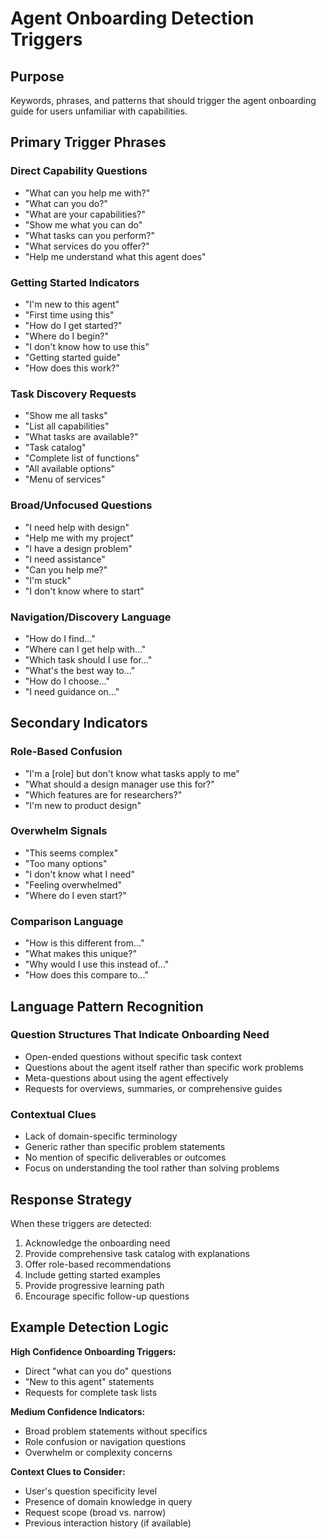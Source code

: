 # Agent Onboarding Detection Triggers

## Purpose
Keywords, phrases, and patterns that should trigger the agent onboarding guide for users unfamiliar with capabilities.

## Primary Trigger Phrases

### Direct Capability Questions
- "What can you help me with?"
- "What can you do?"
- "What are your capabilities?"
- "Show me what you can do"
- "What tasks can you perform?"
- "What services do you offer?"
- "Help me understand what this agent does"

### Getting Started Indicators  
- "I'm new to this agent"
- "First time using this"
- "How do I get started?"
- "Where do I begin?"
- "I don't know how to use this"
- "Getting started guide"
- "How does this work?"

### Task Discovery Requests
- "Show me all tasks"
- "List all capabilities"
- "What tasks are available?"
- "Task catalog"
- "Complete list of functions"
- "All available options"
- "Menu of services"

### Broad/Unfocused Questions
- "I need help with design"
- "Help me with my project"
- "I have a design problem"
- "I need assistance"
- "Can you help me?"
- "I'm stuck"
- "I don't know where to start"

### Navigation/Discovery Language
- "How do I find..."
- "Where can I get help with..."
- "Which task should I use for..."
- "What's the best way to..."
- "How do I choose..."
- "I need guidance on..."

## Secondary Indicators

### Role-Based Confusion
- "I'm a [role] but don't know what tasks apply to me"
- "What should a design manager use this for?"
- "Which features are for researchers?"
- "I'm new to product design"

### Overwhelm Signals
- "This seems complex"
- "Too many options"
- "I don't know what I need"
- "Feeling overwhelmed"
- "Where do I even start?"

### Comparison Language
- "How is this different from..."
- "What makes this unique?"
- "Why would I use this instead of..."
- "How does this compare to..."

## Language Pattern Recognition

### Question Structures That Indicate Onboarding Need
- Open-ended questions without specific task context
- Questions about the agent itself rather than specific work problems
- Meta-questions about using the agent effectively
- Requests for overviews, summaries, or comprehensive guides

### Contextual Clues
- Lack of domain-specific terminology
- Generic rather than specific problem statements
- No mention of specific deliverables or outcomes
- Focus on understanding the tool rather than solving problems

## Response Strategy

When these triggers are detected:
1. Acknowledge the onboarding need
2. Provide comprehensive task catalog with explanations
3. Offer role-based recommendations
4. Include getting started examples
5. Provide progressive learning path
6. Encourage specific follow-up questions

## Example Detection Logic

**High Confidence Onboarding Triggers:**
- Direct "what can you do" questions
- "New to this agent" statements  
- Requests for complete task lists

**Medium Confidence Indicators:**
- Broad problem statements without specifics
- Role confusion or navigation questions
- Overwhelm or complexity concerns

**Context Clues to Consider:**
- User's question specificity level
- Presence of domain knowledge in query
- Request scope (broad vs. narrow)
- Previous interaction history (if available)
